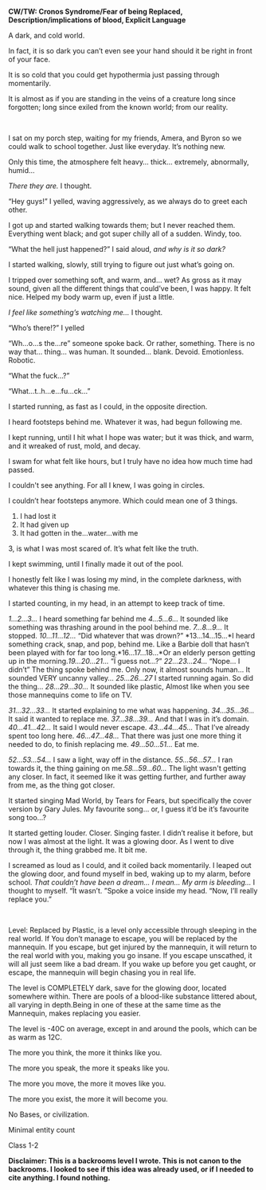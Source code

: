 **CW/TW: Cronos Syndrome/Fear of being Replaced, Description/implications of blood, Explicit Language**

A dark, and  cold world. 

In fact, it is so dark you can’t even see your hand should it be right in front of your face. 

It is so cold that you could get hypothermia just passing through momentarily. 

It is almost as if you are standing in the veins of a creature long since forgotten; long since exiled from the known world; from our reality. 

&#x200B;

I sat on my porch step, waiting for my friends, Amera, and Byron so we could walk to school together. Just like everyday. It’s nothing new.

Only this time, the atmosphere felt heavy… thick… extremely, abnormally, humid…

*There they are.* I thought.

“Hey guys!” I yelled, waving aggressively, as we always do to greet each other.

I got up and started walking towards them; but I never reached them. Everything went black; and got super chilly all of a sudden. Windy, too.

“What the hell just happened?” I said aloud, *and why is it so dark?*

I started walking, slowly, still trying to figure out just what’s going on. 

I tripped over something soft, and warm, and… wet? As gross as it may sound, given all the different things that could’ve been, I was happy. It felt nice. Helped my body warm up, even if just a little.

*I feel like something’s watching me…* I thought. 

“Who’s there!?” I yelled

“Wh…o…s the…re” someone spoke back. Or rather, something. There is no way that… thing… was human. It sounded… blank. Devoid. Emotionless. Robotic.

“What the fuck…?”

“What…t..h...e...fu...ck...”

I started running, as fast as I could, in the opposite direction.

I heard footsteps behind me. Whatever it was, had begun following me.

I kept running, until I hit what I hope was water; but it was thick, and warm, and it wreaked of rust, mold, and decay.

I swam for what felt like hours, but I truly have no idea how much time had passed.

I couldn't see anything. For all I knew, I was going in circles.

I couldn’t hear footsteps anymore. Which could mean one of 3 things.

1. I had lost it
2. It had given up
3. It had gotten in the…water…with me

3, is what I was most scared of. It’s what felt like the truth. 

I kept swimming, until I finally made it out of the pool.

I honestly felt like I was losing my mind, in the complete darkness, with whatever this thing is chasing me.

I started counting, in my head, in an attempt to keep track of time. 

*1…2…3…* I heard something far behind me *4…5…6…* It sounded like something was thrashing around in the pool behind me. *7…8…9…* It stopped. *10…11…12…* “Did whatever that was drown?” *13…14…15…*I heard something crack, snap, and pop, behind me. Like a Barbie doll that hasn’t been played with for far too long.*16…17…18…*Or an elderly person getting up in the morning.*19…20…21…*  “Ï guess not…?” *22…23…24…* “Nope… I didn’t” The thing spoke behind me. Only now, it almost sounds human… It sounded VERY uncanny valley… *25…26…27* I started running again. So did the thing… *28…29…30…* It sounded like plastic, Almost like when you see those mannequins come to life on TV.  

*31…32…33…* It started explaining to me what was happening. *34…35…36…* It said it wanted to replace me. *37…38…39…* And that I was in it’s domain. *40…41…42…* It said I would never escape. *43…44…45…* That I’ve already spent too long here. *46…47…48…* That there was just one more thing it needed to do, to finish replacing me. *49…50…51…* Eat me.  

*52…53…54…* I saw a light, way off in the distance. *55…56…57…* I ran towards it, the thing gaining on me.*58…59…60…* The light wasn't getting any closer. In fact, it seemed like it was getting further, and further away from me, as the thing got closer.

It started singing Mad World, by Tears for Fears, but specifically the cover version by Gary Jules. My favourite song… or, I guess it’d be it’s favourite song too…?  

It started getting louder. Closer. Singing faster. I didn’t realise it before, but now I was almost at the light. It was a glowing door. As I went to dive through it, the thing grabbed me. It bit me.

I screamed as loud as I could, and it coiled back momentarily. I leaped out the glowing door, and found myself in bed, waking up to my alarm, before school. *That couldn’t have been a dream… I mean… My arm is bleeding…* I thought to myself. “Ït wasn’t. ”Spoke a voice inside my head. “Now, I’ll really replace you.”

&#x200B;

Level: Replaced by Plastic, is a level only accessible through sleeping in the real world. If You don’t manage to escape, you will be replaced by the mannequin. If you escape, but get injured by the mannequin, it will return to the real world with you, making you go insane. If you escape unscathed, it will all just seem like a bad dream. If you wake up before you get caught, or escape, the mannequin will begin chasing you in real life. 

The level is COMPLETELY dark, save for the glowing door, located somewhere within. There are pools of a blood-like substance littered about, all varying in depth.Being in one of these at the same time as the Mannequin, makes replacing you easier. 

The level is -40C on average, except in and around the pools, which can be as warm as 12C.

The more you think, the more it thinks like you.

The more you speak, the more it speaks like you.

The more you move, the more it moves like you.

The more you exist, the more it will become you.

No Bases, or civilization.

Minimal entity count

Class 1-2

**Disclaimer: This is a backrooms level I wrote. This is not canon to the backrooms. I looked to see if this idea was already used, or if I needed to cite anything. I found nothing.**